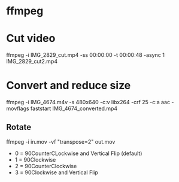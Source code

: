 # ffmpeg 

# Cut video

ffmpeg -i IMG_2829_cut.mp4 -ss 00:00:00 -t 00:00:48 -async 1 IMG_2829_cut2.mp4

# Convert and reduce size

ffmpeg -i IMG_4674.m4v -s 480x640 -c:v libx264 -crf 25 -c:a aac -movflags faststart IMG_4674_converted.mp4


## Rotate

ffmpeg -i in.mov -vf "transpose=2" out.mov

- 0 = 90CounterCLockwise and Vertical Flip (default)
- 1 = 90Clockwise
- 2 = 90CounterClockwise
- 3 = 90Clockwise and Vertical Flip
